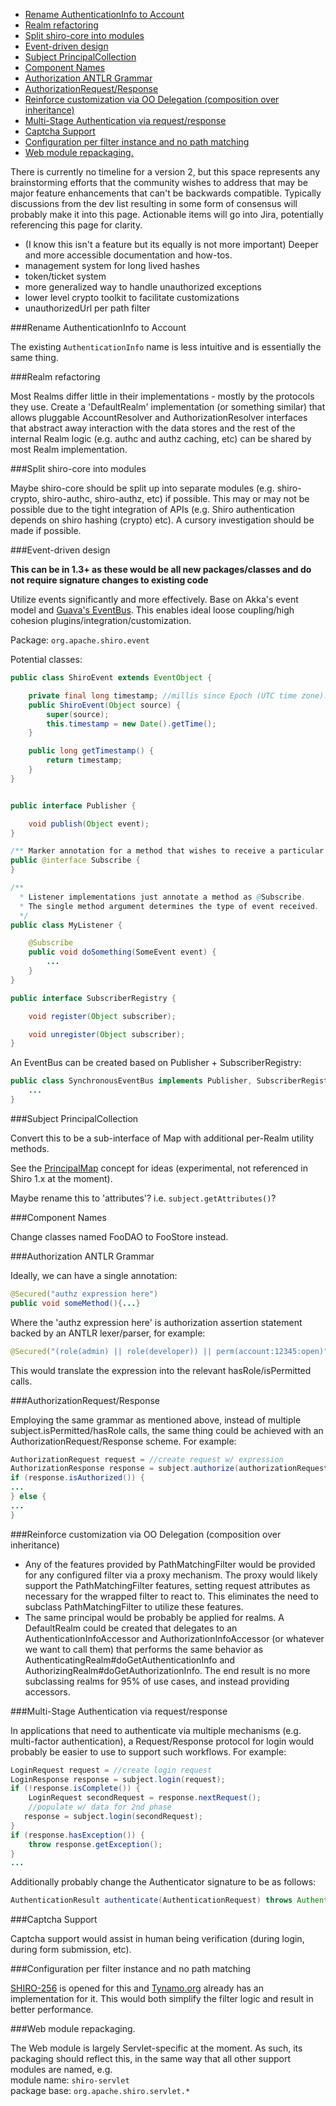 
*   [Rename AuthenticationInfo to Account](#Version2Brainstorming-RenameAuthenticationInfotoAccount)
*   [Realm refactoring](#Version2Brainstorming-Realmrefactoring)
*   [Split shiro-core into modules](#Version2Brainstorming-Splitshirocoreintomodules)
*   [Event-driven design](#Version2Brainstorming-Eventdrivendesign)
*   [Subject PrincipalCollection](#Version2Brainstorming-SubjectPrincipalCollection)
*   [Component Names](#Version2Brainstorming-ComponentNames)
*   [Authorization ANTLR Grammar](#Version2Brainstorming-AuthorizationANTLRGrammar)
*   [AuthorizationRequest/Response](#Version2Brainstorming-AuthorizationRequest%2FResponse)
*   [Reinforce customization via OO Delegation (composition over inheritance)](#Version2Brainstorming-ReinforcecustomizationviaOODelegation%28compositionoverinheritance%29)
*   [Multi-Stage Authentication via request/response](#Version2Brainstorming-MultiStageAuthenticationviarequest%2Fresponse)
*   [Captcha Support](#Version2Brainstorming-CaptchaSupport)
*   [Configuration per filter instance and no path matching](#Version2Brainstorming-Configurationperfilterinstanceandnopathmatching)
*   [Web module repackaging.](#Version2Brainstorming-Webmodulerepackaging.)

There is currently no timeline for a version 2, but this space represents any brainstorming efforts that the community wishes to address that may be major feature enhancements that can't be backwards compatible. Typically discussions from the dev list resulting in some form of consensus will probably make it into this page. Actionable items will go into Jira, potentially referencing this page for clarity.

*   (I know this isn't a feature but its equally is not more important) Deeper and more accessible documentation and how-tos.
*   management system for long lived hashes
*   token/ticket system
*   more generalized way to handle unauthorized exceptions
*   lower level crypto toolkit to facilitate customizations
*   unauthorizedUrl per path filter

<a name="Version2Brainstorming-RenameAuthenticationInfotoAccount"></a>
###Rename AuthenticationInfo to Account

The existing `AuthenticationInfo` name is less intuitive and is essentially the same thing.

<a name="Version2Brainstorming-Realmrefactoring"></a>
###Realm refactoring

Most Realms differ little in their implementations - mostly by the protocols they use. Create a 'DefaultRealm' implementation (or something similar) that allows pluggable AccountResolver and AuthorizationResolver interfaces that abstract away interaction with the data stores and the rest of the internal Realm logic (e.g. authc and authz caching, etc) can be shared by most Realm implementation.

<a name="Version2Brainstorming-Splitshirocoreintomodules"></a>
###Split shiro-core into modules

Maybe shiro-core should be split up into separate modules (e.g. shiro-crypto, shiro-authc, shiro-authz, etc) if possible. This may or may not be possible due to the tight integration of APIs (e.g. Shiro authentication depends on shiro hashing (crypto) etc). A cursory investigation should be made if possible.

<a name="Version2Brainstorming-Eventdrivendesign"></a>
###Event-driven design

**This can be in 1.3+ as these would be all new packages/classes and do not require signature changes to existing code**

Utilize events significantly and more effectively. Base on Akka's event model and [Guava's EventBus](http://code.google.com/p/guava-libraries/wiki/EventBusExplained). This enables ideal loose coupling/high cohesion plugins/integration/customization.

Package: `org.apache.shiro.event`

Potential classes:

``` java
public class ShiroEvent extends EventObject {

    private final long timestamp; //millis since Epoch (UTC time zone). 
    public ShiroEvent(Object source) {
        super(source);
        this.timestamp = new Date().getTime();
    }

    public long getTimestamp() {
        return timestamp;
    }
}
```

``` java

public interface Publisher {

    void publish(Object event);
}
```

``` java
/** Marker annotation for a method that wishes to receive a particular event instance. */
public @interface Subscribe {
}
```

``` java
/** 
  * Listener implementations just annotate a method as @Subscribe.  
  * The single method argument determines the type of event received.
  */
public class MyListener {

    @Subscribe
    public void doSomething(SomeEvent event) {
        ...
    }
}
```

``` java
public interface SubscriberRegistry {

    void register(Object subscriber);

    void unregister(Object subscriber);
}
```

An EventBus can be created based on Publisher + SubscriberRegistry:

``` java
public class SynchronousEventBus implements Publisher, SubscriberRegistry {
    ...
}
```

<a name="Version2Brainstorming-SubjectPrincipalCollection"></a>
###Subject PrincipalCollection

Convert this to be a sub-interface of Map with additional per-Realm utility methods.

See the [PrincipalMap](https://github.com/apache/shiro/blob/main/core/src/main/java/org/apache/shiro/subject/PrincipalMap.java) concept for ideas (experimental, not referenced in Shiro 1.x at the moment).

Maybe rename this to 'attributes'? i.e. `subject.getAttributes()`?

<a name="Version2Brainstorming-ComponentNames"></a>
###Component Names

Change classes named FooDAO to FooStore instead.

<a name="Version2Brainstorming-AuthorizationANTLRGrammar"></a>
###Authorization ANTLR Grammar

Ideally, we can have a single annotation:

``` java
@Secured("authz expression here")
public void someMethod(){...}
```

Where the 'authz expression here' is authorization assertion statement backed by an ANTLR lexer/parser, for example:

``` java
@Secured("(role(admin) || role(developer)) || perm(account:12345:open)")
```

This would translate the expression into the relevant hasRole/isPermitted calls.

<a name="Version2Brainstorming-AuthorizationRequest%2FResponse"></a>
###AuthorizationRequest/Response

Employing the same grammar as mentioned above, instead of multiple subject.isPermitted/hasRole calls, the same thing could be achieved with an AuthorizationRequest/Response scheme. For example:

``` java
AuthorizationRequest request = //create request w/ expression
AuthorizationResponse response = subject.authorize(authorizationRequest);
if (response.isAuthorized()) {
...
} else {
...
}
```

<a name="Version2Brainstorming-ReinforcecustomizationviaOODelegation%28compositionoverinheritance%29"></a>
###Reinforce customization via OO Delegation (composition over inheritance)

*   Any of the features provided by PathMatchingFilter would be provided for any configured filter via a proxy mechanism. The proxy would likely support the PathMatchingFilter features, setting request attributes as necessary for the wrapped filter to react to. This eliminates the need to subclass PathMatchingFilter to utilize these features.
*   The same principal would be probably be applied for realms. A DefaultRealm could be created that delegates to an AuthenticationInfoAccessor and AuthorizationInfoAccessor (or whatever we want to call them) that performs the same behavior as AuthenticatingRealm#doGetAuthenticationInfo and AuthorizingRealm#doGetAuthorizationInfo. The end result is no more subclassing realms for 95% of use cases, and instead providing accessors.

<a name="Version2Brainstorming-MultiStageAuthenticationviarequest%2Fresponse"></a>
###Multi-Stage Authentication via request/response

In applications that need to authenticate via multiple mechanisms (e.g. multi-factor authentication), a Request/Response protocol for login would probably be easier to use to support such workflows. For example:

``` java
LoginRequest request = //create login request 
LoginResponse response = subject.login(request);
if (!response.isComplete()) {
    LoginRequest secondRequest = response.nextRequest();
    //populate w/ data for 2nd phase
   response = subject.login(secondRequest);
}
if (response.hasException()) {
    throw response.getException();
}
...
```

Additionally probably change the Authenticator signature to be as follows:

``` java
AuthenticationResult authenticate(AuthenticationRequest) throws AuthenticationException;
```

<a name="Version2Brainstorming-CaptchaSupport"></a>
###Captcha Support

Captcha support would assist in human being verification (during login, during form submission, etc).

<a name="Version2Brainstorming-Configurationperfilterinstanceandnopathmatching"></a>
###Configuration per filter instance and no path matching

<a name="Version2Brainstorming-filterperinstance"></a>
[SHIRO-256](https://issues.apache.org/jira/browse/SHIRO-256) is opened for this and [Tynamo.org](http://tynamo.org) already has an implementation for it. This would both simplify the filter logic and result in better performance.

<a name="Version2Brainstorming-Webmodulerepackaging."></a>
###Web module repackaging.

The Web module is largely Servlet-specific at the moment. As such, its packaging should reflect this, in the same way that all other support modules are named, e.g.  
module name: `shiro-servlet`  
package base: `org.apache.shiro.servlet.*`
<input type="hidden" id="ghEditPage" value="version-2-brainstorming.md"></input>
